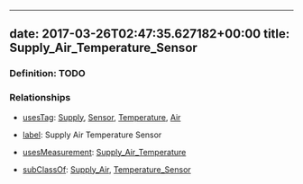 
---
date: 2017-03-26T02:47:35.627182+00:00
title: Supply_Air_Temperature_Sensor
---
### Definition: TODO

### Relationships

* [usesTag](https://brickschema.org/schema/1.0/BrickFrame#usesTag): [Supply](https://brickschema.org/schema/1.0/BrickTag#Supply), [Sensor](https://brickschema.org/schema/1.0/BrickTag#Sensor), [Temperature](https://brickschema.org/schema/1.0/BrickTag#Temperature), [Air](https://brickschema.org/schema/1.0/BrickTag#Air)

* [label](http://www.w3.org/2000/01/rdf-schema#label): Supply Air Temperature Sensor

* [usesMeasurement](https://brickschema.org/schema/1.0/BrickFrame#usesMeasurement): [Supply_Air_Temperature](https://brickschema.org/schema/1.0/Brick#Supply_Air_Temperature)

* [subClassOf](http://www.w3.org/2000/01/rdf-schema#subClassOf): [Supply_Air](https://brickschema.org/schema/1.0/Brick#Supply_Air), [Temperature_Sensor](https://brickschema.org/schema/1.0/Brick#Temperature_Sensor)
